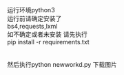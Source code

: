 运行环境python3
<br/>
运行前请确定安装了
<br/>
bs4,requests,lxml
<br/>
如不确定或者未安装 请先执行
<br/>
pip install -r requirements.txt
<br/><br/><br/>
然后执行python newworkd.py 下载图片
